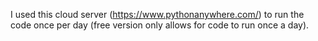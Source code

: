 I used this cloud server (https://www.pythonanywhere.com/) to run the code once per day (free version only allows for code to run once a day).
